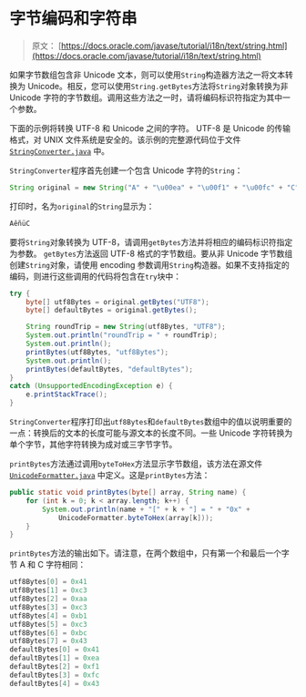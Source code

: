 # 字节编码和字符串

> 原文： [https://docs.oracle.com/javase/tutorial/i18n/text/string.html](https://docs.oracle.com/javase/tutorial/i18n/text/string.html)

如果字节数组包含非 Unicode 文本，则可以使用`String`构造器方法之一将文本转换为 Unicode。相反，您可以使用`String.getBytes`方法将`String`对象转换为非 Unicode 字符的字节数组。调用这些方法之一时，请将编码标识符指定为其中一个参数。

下面的示例将转换 UTF-8 和 Unicode 之间的字符。 UTF-8 是 Unicode 的传输格式，对 UNIX 文件系统是安全的。该示例的完整源代码位于文件 [`StringConverter.java`](examples/StringConverter.java) 中。

`StringConverter`程序首先创建一个包含 Unicode 字符的`String`：

```java
String original = new String("A" + "\u00ea" + "\u00f1" + "\u00fc" + "C");

```

打印时，名为`original`的`String`显示为：

```java
AêñüC

```

要将`String`对象转换为 UTF-8，请调用`getBytes`方法并将相应的编码标识符指定为参数。 `getBytes`方法返回 UTF-8 格式的字节数组。要从非 Unicode 字节数组创建`String`对象，请使用 encoding 参数调用`String`构造器。如果不支持指定的编码，则进行这些调用的代码将包含在`try`块中：

```java
try {
    byte[] utf8Bytes = original.getBytes("UTF8");
    byte[] defaultBytes = original.getBytes();

    String roundTrip = new String(utf8Bytes, "UTF8");
    System.out.println("roundTrip = " + roundTrip);
    System.out.println();
    printBytes(utf8Bytes, "utf8Bytes");
    System.out.println();
    printBytes(defaultBytes, "defaultBytes");
} 
catch (UnsupportedEncodingException e) {
    e.printStackTrace();
}

```

`StringConverter`程序打印出`utf8Bytes`和`defaultBytes`数组中的值以说明重要的一点：转换后的文本的长度可能与源文本的长度不同。一些 Unicode 字符转换为单个字节，其他字符转换为成对或三字节字节。

`printBytes`方法通过调用`byteToHex`方法显示字节数组，该方法在源文件 [`UnicodeFormatter.java`](examples/UnicodeFormatter.java) 中定义。这是`printBytes`方法：

```java
public static void printBytes(byte[] array, String name) {
    for (int k = 0; k < array.length; k++) {
        System.out.println(name + "[" + k + "] = " + "0x" +
            UnicodeFormatter.byteToHex(array[k]));
    }
}

```

`printBytes`方法的输出如下。请注意，在两个数组中，只有第一个和最后一个字节 A 和 C 字符相同：

```java
utf8Bytes[0] = 0x41
utf8Bytes[1] = 0xc3
utf8Bytes[2] = 0xaa
utf8Bytes[3] = 0xc3
utf8Bytes[4] = 0xb1
utf8Bytes[5] = 0xc3
utf8Bytes[6] = 0xbc
utf8Bytes[7] = 0x43
defaultBytes[0] = 0x41
defaultBytes[1] = 0xea
defaultBytes[2] = 0xf1
defaultBytes[3] = 0xfc
defaultBytes[4] = 0x43

```